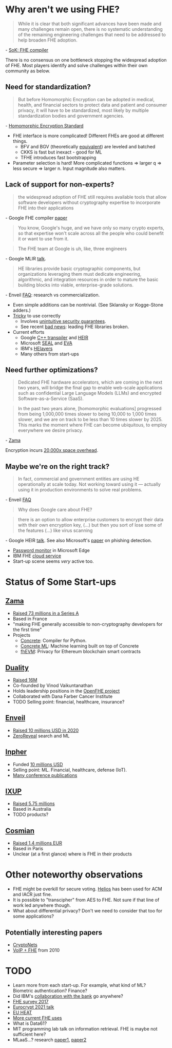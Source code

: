 # Why aren't we using FHE?

> While it is clear that both significant advances have been made and many challenges remain open, there is no systematic understanding of the remaining engineering challenges that need to be addressed to help broaden FHE adoption.

\- [SoK: FHE compiler](https://arxiv.org/abs/2101.07078)

There is no consensus on one bottleneck stopping the widespread adoption of FHE.
Most players identify and solve challenges within their own community as below.

## Need for standardization?

> But before Homomorphic Encryption can be adopted in medical, health, and financial sectors to protect data and patient and consumer privacy, it will have to be standardized, most likely by multiple standardization bodies and government agencies.

\- [Homomorphic Encryption Standard](https://homomorphicencryption.org/wp-content/uploads/2018/11/HomomorphicEncryptionStandardv1.1.pdf)

* FHE interface is more complicated! Different FHEs are good at different things.
	* BFV and BGV (theoretically [equivalent](https://arxiv.org/abs/2101.07078)) are leveled and batched
	* CKKS is fast but inexact - good for ML
	* TFHE introduces fast bootstrapping
* Parameter selection is hard! More complicated functions => larger q => less secure => larger n. Input magnitude also matters.

## Lack of support for non-experts?

> the widespread adoption of FHE still requires available tools that allow software developers without cryptography expertise to incorporate FHE into their applications

\- Google FHE compiler [paper](https://arxiv.org/abs/2106.07893)

> You know, Google's huge, and we have only so many crypto experts, so that expertise won't scale across all the people who could benefit it or want to use from it.

> The FHE team at Google is uh, like, three engineers

\- Google MLIR [talk](https://www.youtube.com/watch?v=kqDFdKUTNA4).

> HE libraries provide basic cryptographic components, but organizations leveraging them must dedicate engineering, algorithmic, and integration resources in order to mature the basic building blocks into viable, enterprise-grade solutions.

\- Enveil [FAQ](https://www.enveil.com/privacy-enhancing-technologies/): research vs commercialization.

* Even simple additions can be nontrivial. (See Sklansky or Kogge-Stone adders.)
* [Tricky](https://github.com/microsoft/SEAL/blob/main/SECURITY.md) to use correctly
	* Involves [unintuitive security guarantees](https://eprint.iacr.org/2020/1533).
	* See recent [bad news](https://eprint.iacr.org/2024/127): leading FHE libraries broken.
* Current efforts
	* Google [C++ transpiler](https://github.com/google/fully-homomorphic-encryption) and [HEIR](https://heir.dev/)
	* Microsoft [SEAL](https://github.com/microsoft/SEAL) and [EVA](https://github.com/microsoft/EVA)
	* IBM's [HElayers](https://ibm.github.io/helayers/index.html)
	* Many others from start-ups

## Need further optimizations?

> Dedicated FHE hardware accelerators, which are coming in the next two years, will bridge the final gap to enable web-scale applications such as confidential Large Language Models (LLMs) and encrypted Software-as-a-Service (SaaS).

> In the past two years alone, \[homomorphic evaluations\] progressed from being 1,000,000 times slower to being 10,000 to 1,000 times slower, and we are on track to be less than 10 times slower by 2025. This marks the moment where FHE can become ubiquitous, to employ everywhere we desire privacy.

\- [Zama](https://www.zama.ai/post/zama-fhe-master-plan)

Encryption incurs [20,000x space overhead](https://www.jeremykun.com/2023/02/13/googles-fully-homomorphic-encryption-compiler-a-primer/).

## Maybe we're on the right track?

> In fact, commercial and government entities are using HE operationally at scale today. Not working toward using it — actually using it in production environments to solve real problems.

\- Enveil [FAQ](https://www.enveil.com/faq/)

> Why does Google care about FHE?

> there is an option to allow enterprise customers to encrypt their data with their own encryption key, (...) but then you sort of lose some of the features (...) like virus scanning

\- Google HEIR [talk](https://www.youtube.com/watch?v=kqDFdKUTNA4). See also Microsoft's [paper](https://ieeexplore.ieee.org/abstract/document/9053729) on phishing detection.

* [Password monitor](https://www.microsoft.com/en-us/research/blog/password-monitor-safeguarding-passwords-in-microsoft-edge/) in Microsoft Edge
* IBM FHE [cloud service](https://he4cloud.com/public/about)
* Start-up scene seems *very* active too.

# Status of Some Start-ups

## [Zama](https://www.zama.ai/)

* [Raised 73 millions in a Series A](https://www.zama.ai/post/zama-fhe-master-plan)
* Based in France
* "making FHE generally accessible to non-cryptography developers for the first time"
* Projects
	* [Concrete](https://github.com/zama-ai/concrete): Compiler for Python.
	* [Concrete ML](https://github.com/zama-ai/concrete-ml): Machine learning built on top of Concrete
	* [fhEVM](https://github.com/zama-ai/fhevm): Privacy for Ethereum blockchain smart contracts

## [Duality](https://dualitytech.com/)

* [Raised 16M](https://techcrunch.com/2019/10/30/duality-cybersecurity-16-million/)
* Co-founded by Vinod Vaikuntanathan
* Holds leadership positions in the [OpenFHE project](https://www.openfhe.org/)
* Collaborated with Dana Farber Cancer Institute
* TODO Selling point: financial, healthcare, insurance?

## [Enveil](https://www.enveil.com/)

* [Raised 10 millions USD in 2020](https://www.globenewswire.com/news-release/2020/02/18/1986152/0/en/Enveil-Raises-10-Million-in-Series-A-Funding.html)
* [ZeroReveal](https://www.enveil.com/products/) search and ML

## [Inpher](https://inpher.io/)

* Funded [10 millions USD](https://www.prnewswire.com/news-releases/jp-morgan-leads-usd-10-million-financing-in-leading-data-security-and-machine-learning-provider-inpher-300743090.html)
* Selling point: ML. Financial, healthcare, defense (IoT).
* [Many conference publications](https://inpher.io/learn/research/)

## [IXUP](https://ixup.com/)

* [Raised 5.75 millions](https://itmunch.com/data-encryption-provider-ixup-appoints-new-ceo-md-marcus-gracey/)
* Based in Australia
* TODO products?

## [Cosmian](https://cosmian.com/)

* [Raised 1.4 millions EUR](https://www.eu-startups.com/2019/03/paris-based-cosmian-raises-e1-4-for-its-platform-that-analyses-encrypted-data-while-keeping-it-private/)
* Based in Paris
* Unclear (at a first glance) where is FHE in their products

# Other noteworthy observations

* FHE might be overkill for secure voting. [Helios](https://vote.heliosvoting.org/) has been used for ACM and IACR just fine.
* It is possible to "transcipher" from AES to FHE. Not sure if that line of work led anywhere though.
* What about differential privacy? Don't we need to consider that too for some applications?

## Potentially interesting papers

* [CryptoNets](https://github.com/microsoft/CryptoNets)
* [VoIP + FHE](https://ieeexplore.ieee.org/document/7782328) from 2010

# TODO

* Learn more from each start-up. For example, what kind of ML? Biometric authentication? Finance?
* Did IBM's [collaboration with the bank](https://eprint.iacr.org/2019/1113) go anywhere?
* [FHE survey 2017](https://arxiv.org/abs/1704.03578)
* [Eurocrypt 2021 talk](https://www.youtube.com/watch?v=487AjvFW1lk)
* [EU HEAT](https://cordis.europa.eu/project/id/644209)
* [More current FHE uses](https://www.future-fis.com/uploads/3/7/9/4/3794525/ffis_innovation_and_discussion_paper_-_case_studies_of_the_use_of_privacy_preserving_analysis_-_v.1.3.pdf)
* What is Data61?
* MIT programming lab talk on information retrieval. FHE is maybe not sufficient here?
* MLaaS...? research [paper1](https://eprint.iacr.org/2019/294), [paper2](https://arxiv.org/abs/1912.11951)

